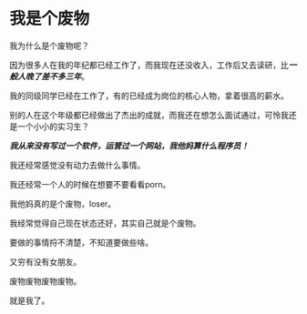 # 我是个废物

我为什么是个废物呢？

因为很多人在我的年纪都已经工作了，而我现在还没收入，工作后又去读研，比***一般人晚了差不多三年***。

我的同级同学已经在工作了，有的已经成为岗位的核心人物，拿着很高的薪水。



别的人在这个年级都已经做出了杰出的成就，而我还在想怎么面试通过，可怜我还是一个小小的实习生？

***我从来没有写过一个软件，运营过一个网站，我他妈算什么程序员！***

我还经常感觉没有动力去做什么事情。

我还经常一个人的时候在想要不要看看porn。

我他妈真的是个废物，loser。



我经常觉得自己现在状态还好，其实自己就是个废物。

要做的事情捋不清楚，不知道要做些啥。

又穷有没有女朋友。

废物废物废物废物。

就是我了。











